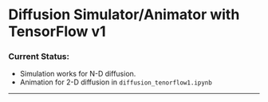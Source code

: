 # Diffusion Simulator/Animator with TensorFlow v1

### Current Status:
* Simulation works for N-D diffusion.
* Animation for 2-D diffusion in `diffusion_tenorflow1.ipynb`

---
